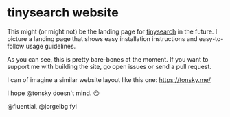 # tinysearch website

This might (or might not) be the landing page for [tinysearch](https://github.com/tinysearch/tinysearch) in the future.
I picture a landing page that shows easy installation instructions and easy-to-follow usage guidelines.

As you can see, this is pretty bare-bones at the moment. 
If you want to support me with building the site, go open issues or send a pull request. 

I can of imagine a similar website layout like this one:
https://tonsky.me/

I hope @tonsky doesn't mind. :smirk:


@fluential, @jorgelbg fyi

